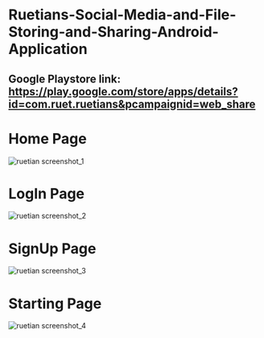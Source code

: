 # Ruetians-Social-Media-and-File-Storing-and-Sharing-Android-Application

## Google Playstore link: https://play.google.com/store/apps/details?id=com.ruet.ruetians&pcampaignid=web_share

# Home Page
![ruetian screenshot_1](https://github.com/Zianur/Ruetians-Social-Media-and-File-Storing-and-Sharing-Android-Application/assets/61393202/d86babeb-e2cb-451d-9d79-0f67fd95836d)

# LogIn Page
![ruetian screenshot_2](https://github.com/Zianur/Ruetians-Social-Media-and-File-Storing-and-Sharing-Android-Application/assets/61393202/b132a7d1-d428-4be9-acf6-db1b6f3aef49)

# SignUp Page
![ruetian screenshot_3](https://github.com/Zianur/Ruetians-Social-Media-and-File-Storing-and-Sharing-Android-Application/assets/61393202/2e119539-9a38-48d6-832c-480a34370954)

# Starting Page
![ruetian screenshot_4](https://github.com/Zianur/Ruetians-Social-Media-and-File-Storing-and-Sharing-Android-Application/assets/61393202/b6b484b7-feff-4123-875f-dac1ec55f06a)


